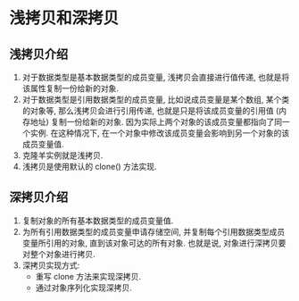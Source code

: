 # 浅拷贝和深拷贝

## 浅拷贝介绍

1. 对于数据类型是基本数据类型的成员变量, 浅拷贝会直接进行值传递, 也就是将该属性复制一份给新的对象.
2. 对于数据类型是引用数据类型的成员变量, 比如说成员变量是某个数组, 某个类的对象等, 那么浅拷贝会进行引用传递,
   也就是只是将该成员变量的引用值 (内存地址) 复制一份给新的对象. 因为实际上两个对象的该成员变量都指向了同一个实例.
   在这种情况下, 在一个对象中修改该成员变量会影响到另一个对象的该成员变量值.
3. 克隆羊实例就是浅拷贝.
4. 浅拷贝是使用默认的 clone() 方法实现.

## 深拷贝介绍

1. 复制对象的所有基本数据类型的成员变量值.
2. 为所有引用数据类型的成员变量申请存储空间, 并复制每个引用数据类型成员变量所引用的对象, 直到该对象可达的所有对象. 也就是说,
   对象进行深拷贝要对整个对象进行拷贝.
3. 深拷贝实现方式:
    * 重写 clone 方法来实现深拷贝.
    * 通过对象序列化实现深拷贝.

